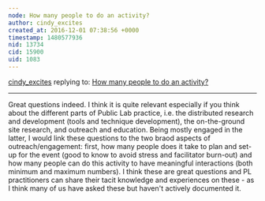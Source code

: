 ```yaml
---
node: How many people to do an activity?
author: cindy_excites
created_at: 2016-12-01 07:38:56 +0000
timestamp: 1480577936
nid: 13734
cid: 15900
uid: 1083
---
```




[cindy_excites](../profile/cindy_excites) replying to: [How many people to do an activity?](../notes/warren/11-30-2016/how-many-people-to-do-an-activity)

----
Great questions indeed. I think it is quite relevant especially if you think about the different parts of Public Lab practice, i.e. the distributed research and development (tools and technique development), the on-the-ground site research, and outreach and education.
Being mostly engaged in the latter, I would link these questions to the two braod aspects of outreach/engagement: first, how many people does it take to plan and set-up for the event (good to know to avoid stress and facilitator burn-out) and how many people can do this activity to have meaningful interactions (both minimum and maximum numbers).
I think these are great questions and PL practitioners can share their tacit knowledge and experiences on these - as I think many of us have asked these but haven't actively documented it. 